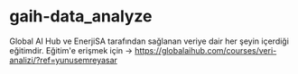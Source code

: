 # gaih-data_analyze
Global AI Hub ve EnerjiSA tarafından sağlanan veriye dair her şeyin içerdiği eğitimdir.   Eğitim'e erişmek için -> https://globalaihub.com/courses/veri-analizi/?ref=yunusemreyasar

